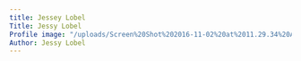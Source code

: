 ```yaml
---
title: Jessey Lobel
Title: Jessy Lobel
Profile image: "/uploads/Screen%20Shot%202016-11-02%20at%2011.29.34%20AM.png"
Author: Jessy Lobel
---
```


